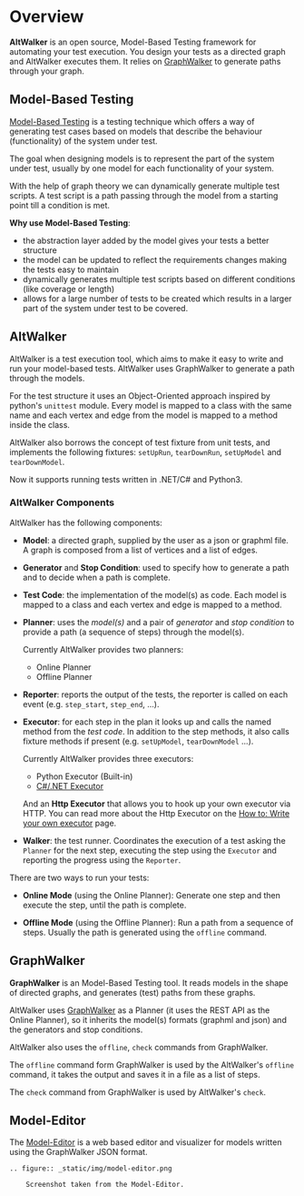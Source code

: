 # Overview

__AltWalker__ is an open source, Model-Based Testing framework for automating your test execution. You design your tests as a directed graph and AltWalker executes them. It relies on [GraphWalker](http://graphwalker.github.io/) to generate paths through your graph.

## Model-Based Testing

[Model-Based Testing](https://en.wikipedia.org/wiki/Model-based_testing) is a testing
technique which offers a way of generating test cases based on models that describe the behaviour
(functionality) of the system under test.

The goal when designing models is to represent the part of the system under test, usually
by one model for each functionality of your system.

With the help of graph theory we can dynamically generate multiple test scripts. A test script is a path passing through the model from a starting point till
a condition is met.

__Why use Model-Based Testing__:

* the abstraction layer added by the model gives your tests a better structure
* the model can be updated to reflect the requirements changes making the tests easy to maintain
* dynamically generates multiple test scripts based on different conditions (like coverage or length)
* allows for a large number of tests to be created which results in a larger part of the system under test to be covered.

## AltWalker

AltWalker is a test execution tool, which  aims to make it easy to write and run your model-based tests. AltWalker uses GraphWalker to generate a path through the models.

For the test structure it uses an Object-Oriented approach inspired by python's `unittest` module. Every model is mapped to a class with the same name and each vertex and edge from the model is mapped to a method inside the class.

AltWalker also borrows the concept of test fixture from unit tests, and implements the following fixtures:
`setUpRun`, `tearDownRun`, `setUpModel` and `tearDownModel`.

Now it supports running tests written in .NET/C# and Python3.

### AltWalker Components

AltWalker has the following components:

* __Model__: a directed graph, supplied by the user as a json or graphml file.
    A graph is composed from a list of vertices and a list of edges.

* __Generator__ and __Stop Condition__: used to specify how to generate a
    path and to decide when a path is complete.

* __Test Code__: the implementation of the model(s) as code. Each model is mapped to a
    class and each vertex and edge is mapped to a method.

* __Planner__: uses the _model(s)_ and a pair of _generator_ and _stop condition_
    to provide a path (a sequence of steps) through the model(s).

    Currently AltWalker provides two planners:

    * Online Planner
    * Offline Planner

* __Reporter__: reports the output of the tests, the reporter is called on
    each event (e.g. `step_start`, `step_end`, ...).

* __Executor__: for each step in the plan it looks up and calls the named method
    from the _test code_. In addition to the step methods, it also calls
    fixture methods if present (e.g. `setUpModel`, `tearDownModel` ...).

    Currently AltWalker provides three executors:

    * Python Executor (Built-in)
    * [C#/.NET Executor](https://www.nuget.org/packages/AltWalker.Executor/)

    And an __Http Executor__ that allows you to hook up your own executor via HTTP. You can read
    more about the Http Executor on the [How to: Write your own executor](https://altom.gitlab.io/altwalker/altwalker/how-tos/custom-executor.html)
    page.

* __Walker__: the test runner. Coordinates the execution of a test asking the `Planner`
    for the next step, executing the step using the `Executor` and reporting the progress
    using the `Reporter`.

There are two ways to run your tests:

* __Online Mode__ (using the Online Planner): Generate one step and then execute
    the step, until the path is complete.

* __Offline Mode__ (using the Offline Planner): Run a path from a sequence of steps.
    Usually the path is generated using the `offline` command.

## GraphWalker

**GraphWalker** is an Model-Based Testing tool. It reads models in the
shape of directed graphs, and generates (test) paths from these graphs.

AltWalker uses [GraphWalker](http://graphwalker.github.io) as a Planner (it uses
the REST API as the Online Planner), so it inherits the model(s) formats
(graphml and json) and the generators and stop conditions.

AltWalker also uses the `offline`, `check` commands from GraphWalker.

The `offline` command form GraphWalker is used by the AltWalker's `offline` command, it takes
the output and saves it in a file as a list of steps.

The `check` command from GraphWalker is used by AltWalker's `check`.

## Model-Editor

The [Model-Editor](https://altom.gitlab.io/altwalker/model-editor) is a web based editor
and visualizer for models written using the GraphWalker JSON format.

```eval_rst
.. figure:: _static/img/model-editor.png

    Screenshot taken from the Model-Editor.
```
